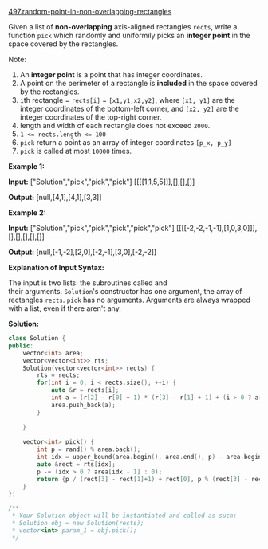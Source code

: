 [497.random-point-in-non-overlapping-rectangles](https://leetcode.com/problems/random-point-in-non-overlapping-rectangles/)  

Given a list of **non-overlapping** axis-aligned rectangles `rects`, write a function `pick` which randomly and uniformily picks an **integer point** in the space covered by the rectangles.

Note:

1.  An **integer point** is a point that has integer coordinates. 
2.  A point on the perimeter of a rectangle is **included** in the space covered by the rectangles. 
3.  `i`th rectangle = `rects[i]` = `[x1,y1,x2,y2]`, where `[x1, y1]` are the integer coordinates of the bottom-left corner, and `[x2, y2]` are the integer coordinates of the top-right corner.
4.  length and width of each rectangle does not exceed `2000`.
5.  `1 <= rects.length <= 100`
6.  `pick` return a point as an array of integer coordinates `[p_x, p_y]`
7.  `pick` is called at most `10000` times.

**Example 1:**

  
**Input:** \["Solution","pick","pick","pick"\] \[\[\[\[1,1,5,5\]\]\],\[\],\[\],\[\]\]
  
**Output:** \[null,\[4,1\],\[4,1\],\[3,3\]\]
  

**Example 2:**

  
**Input:** \["Solution","pick","pick","pick","pick","pick"\] \[\[\[\[-2,-2,-1,-1\],\[1,0,3,0\]\]\],\[\],\[\],\[\],\[\],\[\]\]
  
**Output:** \[null,\[-1,-2\],\[2,0\],\[-2,-1\],\[3,0\],\[-2,-2\]\]

**Explanation of Input Syntax:**

The input is two lists: the subroutines called and their arguments. `Solution`'s constructor has one argument, the array of rectangles `rects`. `pick` has no arguments. Arguments are always wrapped with a list, even if there aren't any.  



**Solution:**  

```cpp
class Solution {
public:
    vector<int> area;
    vector<vector<int>> rts;
    Solution(vector<vector<int>> rects) {
        rts = rects;
        for(int i = 0; i < rects.size(); ++i) {
            auto &r = rects[i];
            int a = (r[2] - r[0] + 1) * (r[3] - r[1] + 1) + (i > 0 ? area.back() : 0);
            area.push_back(a);
        }
        
    }
    
    vector<int> pick() {
        int p = rand() % area.back();
        int idx = upper_bound(area.begin(), area.end(), p) - area.begin();
        auto &rect = rts[idx];
        p -= (idx > 0 ? area[idx - 1] : 0);
        return {p / (rect[3] - rect[1]+1) + rect[0], p % (rect[3] - rect[1] + 1) + rect[1]};
    }
};

/**
 * Your Solution object will be instantiated and called as such:
 * Solution obj = new Solution(rects);
 * vector<int> param_1 = obj.pick();
 */
```
      